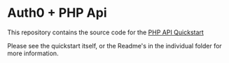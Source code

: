 # Auth0 + PHP Api

This repository contains the source code for the [PHP API Quickstart](https://auth0.com/docs/quickstart/backend/php)

Please see the quickstart itself, or the Readme's in the individual folder for more information.
